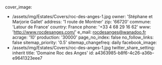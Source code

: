 cover_image:
  - /assets/img/Estates/Covers/roc-des-anges-1.jpg
owner: 'Stéphane et Marjorie Gallet'
address: '1 route de Montner'
zip: '66720'
commune: 'Latour de France'
country: France
phone: '+33 4 68 29 16 62'
www: 'http://www.rocdesanges.com/'
e_mail: rocdesanges@wanadoo.fr
acrage: '10'
production: '30000'
page_no_index: false
no_follow_links: false
sitemap_priority: '0.5'
sitemap_changefreq: daily
facebook_image:
  - /assets/img/Estates/Covers/roc-des-anges-1.jpg
twitter_share_setting: inherit
title: 'Domaine Roc des Anges'
id: a4363985-b8f6-4c26-a36b-e9641323eee7
